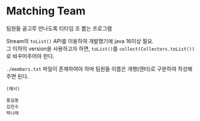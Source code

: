 # Matching Team
팀원들 골고루 만나도록 티타임 조 뽑는 프로그램

Stream의 `toList()` API를 이용하여 개발했기에 java 16이상 필요.
<br>그 이하의 version을 사용하고자 하면, `toList()`를 `collect(Collectors.toList())`로 바꾸어주어야 한다. 

`./members.txt` 파일이 존재하여야 하며 팀원들 이름은 개행(엔터)로 구분하여 작성해주면 된다.
```text
(예시)

홍길동
김진수
박나래
```